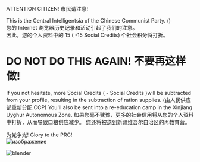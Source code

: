 ATTENTION CITIZEN! 市民请注意!

This is the Central Intelligentsia of the Chinese Communist Party. ()  
您的 Internet 浏览器历史记录和活动引起了我们的注意。  
因此，您的个人资料中的 15 ( -15 Social Credits) 个社会积分将打折。
<h1>DO NOT DO THIS AGAIN!    不要再这样做!</h1>
If you not hesitate, more Social Credits ( - Social Credits )will be subtracted from your profile, resulting in the subtraction of ration supplies. (由人民供应部重新分配 CCP)  
You'll also be sent into a re-education camp in the Xinjiang Uyghur Autonomous Zone.  
如果您毫不犹豫，更多的社会信用将从您的个人资料中打折，从而导致口粮供应减少。  
您还将被送到新疆维吾尔自治区的再教育营。  

为党争光! Glory to the PRC!  
![изображение](https://user-images.githubusercontent.com/17229619/148805465-b9be72f1-f9a9-405f-bfa6-cb0b70ba6053.png)


![blender](https://user-images.githubusercontent.com/17229619/148808596-6327d435-51f5-4356-9c55-27668816d159.gif)
